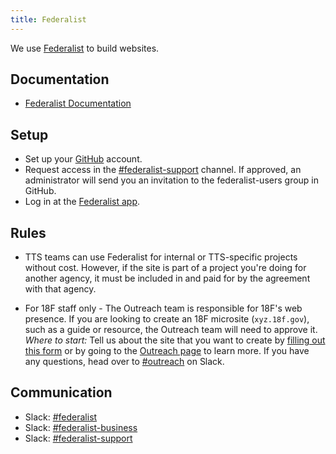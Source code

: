 ```yaml
---
title: Federalist
---
```


We use [Federalist](https://federalist.18f.gov) to build websites.  

## Documentation 

* [Federalist Documentation](https://federalist.18f.gov/documentation/)

## Setup 

* Set up your [GitHub](https://handbook.18f.gov/github/) account.  
* Request access in the [#federalist-support](https://gsa-tts.slack.com/messages/federalist-support) channel. If approved, an administrator will send you an invitation to the federalist-users group in GitHub.
* Log in at the [Federalist app](https://federalistapp.18f.gov/).  

## Rules 

* TTS teams can use Federalist for internal or TTS-specific projects without cost.  However, if the site is part of a project you're doing for another agency, it must be included in and paid for by the agreement with that agency.  

* For 18F staff only - The Outreach team is responsible for 18F's web presence. If you are looking to create an 18F microsite (`xyz.18f.gov`), such as a guide or resource, the Outreach team will need to approve it. *Where to start:* Tell us about the site that you want to create by [filling out this form](https://goo.gl/forms/gnknCoYSRIF0gGrA3) or by going to the [Outreach page](https://handbook.18f.gov/outreach/#f-branding-and-microsites-approval) to learn more. If you have any questions, head over to [#outreach](https://gsa-tts.slack.com/messages/outreach/) on Slack.  

## Communication

* Slack: [#federalist](https://gsa-tts.slack.com/messages/federalist/)
* Slack: [#federalist-business](https://gsa-tts.slack.com/messages/federalist-business/)
* Slack: [#federalist-support](https://gsa-tts.slack.com/messages/federalist-support/)

